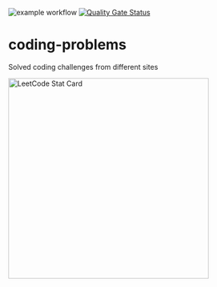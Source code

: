 ![example workflow](https://github.com/unrealwork/coding-problems/actions/workflows/gradle.yml/badge.svg)
[![Quality Gate Status](https://sonarcloud.io/api/project_badges/measure?project=unrealwork_coding-problems&metric=alert_status)](https://sonarcloud.io/summary/new_code?id=unrealwork_coding-problems)
# coding-problems
Solved coding challenges from different sites

<a href="https://github.com/KnlnKS/leetcode-stats">
  <img alt="LeetCode Stat Card" src="https://apu5rh8gxk.execute-api.us-east-1.amazonaws.com/default/leetcode-stats?username=Unrealwork" width="400"/>
</a>
